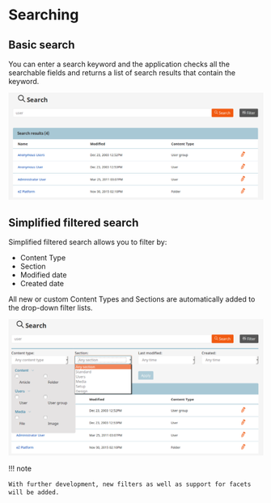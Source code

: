 # Searching

## Basic search

You can enter a search keyword and the application checks all the searchable fields and returns a list of search results that contain the keyword.

![Basic Search](img/basic_search.png)

## Simplified filtered search

Simplified filtered search allows you to filter by:

 - Content Type 
 - Section
 - Modified date
 - Created date
 
All new or custom Content Types and Sections are automatically added to the drop-down filter lists.

![Filtetered Search](img/filtered_search.png)

!!! note

    With further development, new filters as well as support for facets will be added.